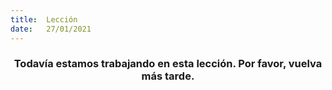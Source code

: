 ```yaml
---
title:  Lección
date:   27/01/2021
---
```


### <center>Todavía estamos trabajando en esta lección. Por favor, vuelva más tarde.</center>